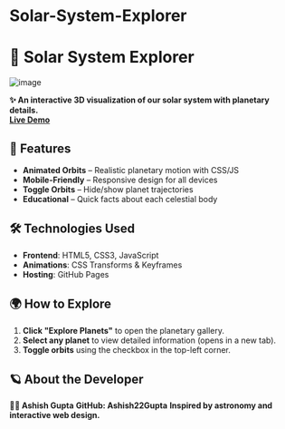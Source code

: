 # Solar-System-Explorer
# 🌌 Solar System Explorer  
![image](https://github.com/user-attachments/assets/a5ed7eb7-a72d-4c94-ab4a-1abb5a13e154)

**✨ An interactive 3D visualization of our solar system with planetary details.**  
**[Live Demo](https://ashish22gupta.github.io/Solar-System-Explorer/)**  

## 🚀 Features  
- **Animated Orbits** – Realistic planetary motion with CSS/JS    
- **Mobile-Friendly** – Responsive design for all devices  
- **Toggle Orbits** – Hide/show planet trajectories  
- **Educational** – Quick facts about each celestial body  

## 🛠️ Technologies Used  
- **Frontend**: HTML5, CSS3, JavaScript  
- **Animations**: CSS Transforms & Keyframes  
- **Hosting**: GitHub Pages  

## 🌍 How to Explore  
1. **Click "Explore Planets"** to open the planetary gallery.  
2. **Select any planet** to view detailed information (opens in a new tab).  
3. **Toggle orbits** using the checkbox in the top-left corner.  

## 🪐 About the Developer
**👨‍💻 Ashish Gupta**
**GitHub: Ashish22Gupta**
**Inspired by astronomy and interactive web design.**
